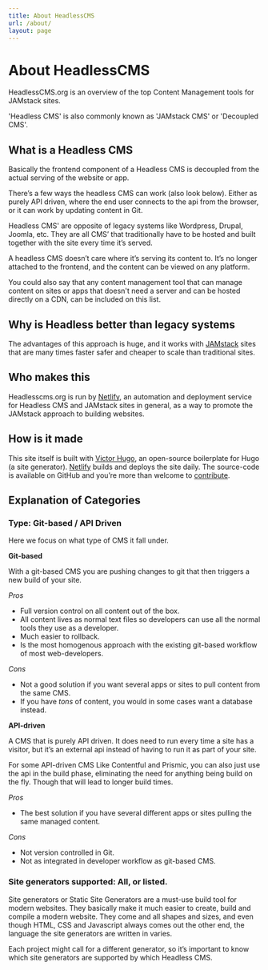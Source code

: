 ```yaml
---
title: About HeadlessCMS
url: /about/
layout: page
---
```


# About HeadlessCMS

HeadlessCMS.org is an overview of the top Content Management tools for JAMstack sites.

'Headless CMS' is also commonly known as 'JAMstack CMS' or 'Decoupled CMS'.

## What is a Headless CMS

Basically the frontend component of a Headless CMS is decoupled from the actual serving of the website or app.

There’s a few ways the headless CMS can work (also look below).
Either as purely API driven, where the end user connects to the api from the browser, or it can work by updating content in Git.

Headless CMS' are opposite of legacy systems like Wordpress, Drupal, Joomla, etc. They are all CMS’ that traditionally have to be hosted and built together with the site every time it’s served.

A headless CMS doesn’t care where it’s serving its content to. It’s no longer attached to the frontend, and the content can be viewed on any platform.

You could also say that any content management tool that can manage content on sites or apps that doesn't need a server and can be hosted directly on a CDN, can be included on this list.

## Why is Headless better than legacy systems

The advantages of this approach is huge, and it works with [JAMstack](https://www.jamstack.org/) sites that are many times faster safer and cheaper to scale than traditional sites.

## Who makes this

Headlesscms.org is run by [Netlify](https://www.netlify.com), an automation and deployment service for Headless CMS and JAMstack sites  in general, as a way to promote the JAMstack approach to building websites.

## How is it made

This site itself is built with [Victor Hugo](https://github.com/netlify/victor-hugo), an open-source boilerplate for Hugo (a site generator). [Netlify](https://www.netlify.com) builds and deploys the site daily. The source-code is available on GitHub and you’re more than welcome to [contribute](/contribute).

## Explanation of Categories

### Type: Git-based / API Driven

Here we focus on what type of CMS it fall under.

**Git-based**

With a git-based CMS you are pushing changes to git that then triggers a new build of your site.

*Pros*

* Full version control on all content out of the box.
* All content lives as normal text files so developers can use all the normal tools they use as a developer.
* Much easier to rollback.
* Is the most homogenous approach with the existing git-based workflow of most web-developers.

*Cons*

* Not a good solution if you want several apps or sites to pull content from the same CMS.
* If you have *tons* of content, you would in some cases want a database instead.

**API-driven**

A CMS that is purely API driven. It does need to run every time a site has a visitor, but it’s an external api instead of having to run it as part of your site.

For some API-driven CMS Like Contentful and Prismic, you can also just use the api in the build phase, eliminating the need for anything being build on the fly. Though that will lead to longer build times.

*Pros*

* The best solution if you have several different apps or sites pulling the same managed content.

*Cons*

* Not version controlled in Git.
* Not as integrated in developer workflow as git-based CMS.


### Site generators supported: All, or listed.

Site generators or Static Site Generators are a must-use build tool for modern websites. They basically make it much easier to create, build and compile a modern website. They come and all shapes and sizes, and even though HTML, CSS and Javascript always comes out the other end, the language the site generators are written in varies.

Each project might call for a different generator, so it’s important to know which site generators are supported by which Headless CMS.

